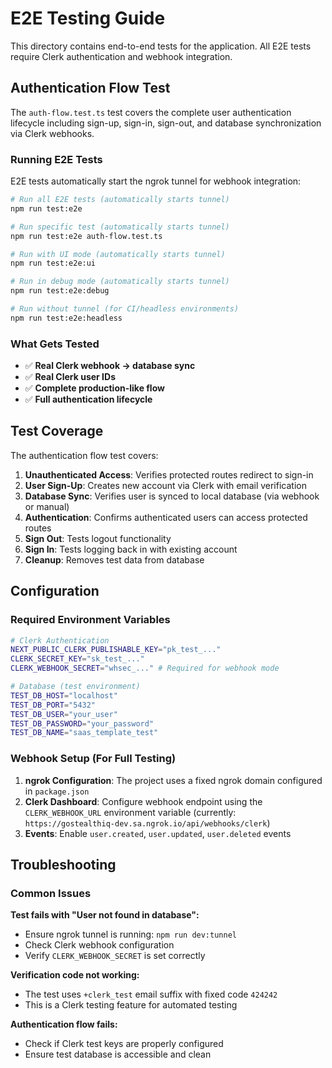 # E2E Testing Guide

This directory contains end-to-end tests for the application. All E2E tests require Clerk authentication and webhook integration.

## Authentication Flow Test

The `auth-flow.test.ts` test covers the complete user authentication lifecycle including sign-up, sign-in, sign-out, and database synchronization via Clerk webhooks.

### Running E2E Tests

E2E tests automatically start the ngrok tunnel for webhook integration:

```bash
# Run all E2E tests (automatically starts tunnel)
npm run test:e2e

# Run specific test (automatically starts tunnel)
npm run test:e2e auth-flow.test.ts

# Run with UI mode (automatically starts tunnel)
npm run test:e2e:ui

# Run in debug mode (automatically starts tunnel)
npm run test:e2e:debug

# Run without tunnel (for CI/headless environments)
npm run test:e2e:headless
```

### What Gets Tested

- ✅ **Real Clerk webhook → database sync**
- ✅ **Real Clerk user IDs**
- ✅ **Complete production-like flow**
- ✅ **Full authentication lifecycle**

## Test Coverage

The authentication flow test covers:

1. **Unauthenticated Access**: Verifies protected routes redirect to sign-in
2. **User Sign-Up**: Creates new account via Clerk with email verification
3. **Database Sync**: Verifies user is synced to local database (via webhook or manual)
4. **Authentication**: Confirms authenticated users can access protected routes
5. **Sign Out**: Tests logout functionality
6. **Sign In**: Tests logging back in with existing account
7. **Cleanup**: Removes test data from database

## Configuration

### Required Environment Variables

```bash
# Clerk Authentication
NEXT_PUBLIC_CLERK_PUBLISHABLE_KEY="pk_test_..."
CLERK_SECRET_KEY="sk_test_..."
CLERK_WEBHOOK_SECRET="whsec_..." # Required for webhook mode

# Database (test environment)
TEST_DB_HOST="localhost"
TEST_DB_PORT="5432"
TEST_DB_USER="your_user"
TEST_DB_PASSWORD="your_password"
TEST_DB_NAME="saas_template_test"
```

### Webhook Setup (For Full Testing)

1. **ngrok Configuration**: The project uses a fixed ngrok domain configured in `package.json`
2. **Clerk Dashboard**: Configure webhook endpoint using the `CLERK_WEBHOOK_URL` environment variable (currently: `https://gostealthiq-dev.sa.ngrok.io/api/webhooks/clerk`)
3. **Events**: Enable `user.created`, `user.updated`, `user.deleted` events

## Troubleshooting

### Common Issues

**Test fails with "User not found in database":**

- Ensure ngrok tunnel is running: `npm run dev:tunnel`
- Check Clerk webhook configuration
- Verify `CLERK_WEBHOOK_SECRET` is set correctly

**Verification code not working:**

- The test uses `+clerk_test` email suffix with fixed code `424242`
- This is a Clerk testing feature for automated testing

**Authentication flow fails:**

- Check if Clerk test keys are properly configured
- Ensure test database is accessible and clean
